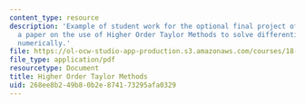```yaml
---
content_type: resource
description: 'Example of student work for the optional final project of the course:
  a paper on the use of Higher Order Taylor Methods to solve differential equations
  numerically.'
file: https://ol-ocw-studio-app-production.s3.amazonaws.com/courses/18-034-honors-differential-equations-spring-2009/268ee8b249b80b2e874173295afa0329_MIT18_034s09_proj04_taylor.pdf
file_type: application/pdf
resourcetype: Document
title: Higher Order Taylor Methods
uid: 268ee8b2-49b8-0b2e-8741-73295afa0329
---
```

